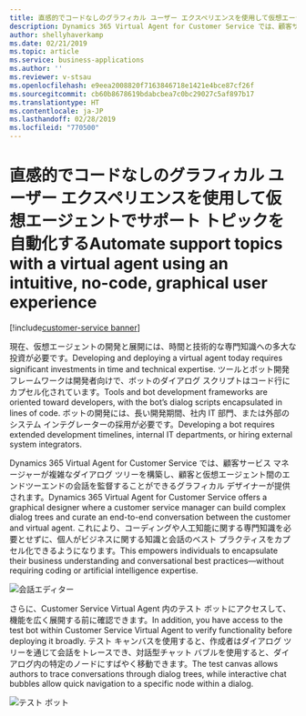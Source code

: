 ```yaml
---
title: 直感的でコードなしのグラフィカル ユーザー エクスペリエンスを使用して仮想エージェントでサポート トピックを自動化する
description: Dynamics 365 Virtual Agent for Customer Service では、顧客サービス マネージャーが複雑なダイアログ ツリーを構築し、顧客と仮想エージェント間のエンドツーエンドの会話を監督することができるグラフィカル デザイナーが提供されます。
author: shellyhaverkamp
ms.date: 02/21/2019
ms.topic: article
ms.service: business-applications
ms.author: ''
ms.reviewer: v-stsau
ms.openlocfilehash: e9eea2008820f7163846718e1421e4bce87cf26f
ms.sourcegitcommit: cb60b8678619bdabcbea7c0bc29027c5af897b17
ms.translationtype: HT
ms.contentlocale: ja-JP
ms.lasthandoff: 02/28/2019
ms.locfileid: "770500"
---
```

<!--from editor: Please provide caption info for the screenshots.-->


# <a name="automate-support-topics-with-a-virtual-agent-using-an-intuitive-no-code-graphical-user-experience"></a><span data-ttu-id="cc00e-103">直感的でコードなしのグラフィカル ユーザー エクスペリエンスを使用して仮想エージェントでサポート トピックを自動化する</span><span class="sxs-lookup"><span data-stu-id="cc00e-103">Automate support topics with a virtual agent using an intuitive, no-code, graphical user experience</span></span>
[!include[customer-service banner](../../../includes/customer-service.md)]


<span data-ttu-id="cc00e-104">現在、仮想エージェントの開発と展開には、時間と技術的な専門知識への多大な投資が必要です。</span><span class="sxs-lookup"><span data-stu-id="cc00e-104">Developing and deploying a virtual agent today requires significant investments in time and technical expertise.</span></span> <span data-ttu-id="cc00e-105">ツールとボット開発フレームワークは開発者向けで、ボットのダイアログ スクリプトはコード行にカプセル化されています。</span><span class="sxs-lookup"><span data-stu-id="cc00e-105">Tools and bot development frameworks are oriented toward developers, with the bot’s dialog scripts encapsulated in lines of code.</span></span> <span data-ttu-id="cc00e-106">ボットの開発には、長い開発期間、社内 IT 部門、または外部のシステム インテグレーターの採用が必要です。</span><span class="sxs-lookup"><span data-stu-id="cc00e-106">Developing a bot requires extended development timelines, internal IT departments, or hiring external system integrators.</span></span>

<span data-ttu-id="cc00e-107">Dynamics 365 Virtual Agent for Customer Service では、顧客サービス マネージャーが複雑なダイアログ ツリーを構築し、顧客と仮想エージェント間のエンドツーエンドの会話を監督することができるグラフィカル デザイナーが提供されます。</span><span class="sxs-lookup"><span data-stu-id="cc00e-107">Dynamics 365 Virtual Agent for Customer Service offers a graphical designer where a customer service manager can build complex dialog trees and curate an end-to-end conversation between the customer and virtual agent.</span></span> <span data-ttu-id="cc00e-108">これにより、コーディングや人工知能に関する専門知識を必要とせずに、個人がビジネスに関する知識と会話のベスト プラクティスをカプセル化できるようになります。</span><span class="sxs-lookup"><span data-stu-id="cc00e-108">This empowers individuals to encapsulate their business understanding and conversational best practices—without requiring coding or artificial intelligence expertise.</span></span>

![会話エディター](../media/customer-service-virtual-agent-3.png)

<span data-ttu-id="cc00e-110">さらに、Customer Service Virtual Agent 内のテスト ボットにアクセスして、機能を広く展開する前に確認できます。</span><span class="sxs-lookup"><span data-stu-id="cc00e-110">In addition, you have access to the test bot within Customer Service Virtual Agent to verify functionality before deploying it broadly.</span></span> <span data-ttu-id="cc00e-111">テスト キャンバスを使用すると、作成者はダイアログ ツリーを通じて会話をトレースでき、対話型チャット バブルを使用すると、ダイアログ内の特定のノードにすばやく移動できます。</span><span class="sxs-lookup"><span data-stu-id="cc00e-111">The test canvas allows authors to trace conversations through dialog trees, while interactive chat bubbles allow quick navigation to a specific node within a dialog.</span></span>

![テスト ボット](../media/customer-service-virtual-agent-4.png)
